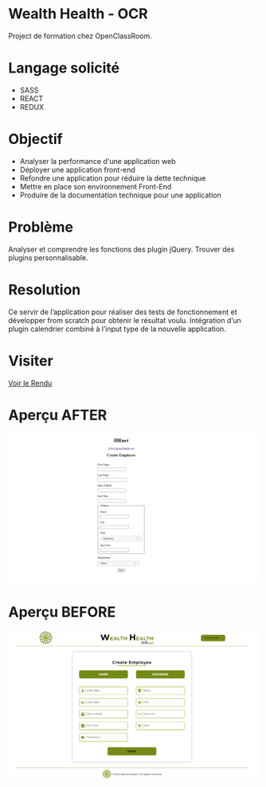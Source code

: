 # Wealth Health - OCR

Project de formation chez OpenClassRoom.

# Langage solicité

- SASS
- REACT
- REDUX

# Objectif

- Analyser la performance d'une application web
- Déployer une application front-end
- Refondre une application pour réduire la dette technique
- Mettre en place son environnement Front-End
- Produire de la documentation technique pour une application

# Problème
Analyser et comprendre les fonctions des plugin jQuery. Trouver des plugins personnalisable.

# Resolution
Ce servir de l’application pour réaliser des tests de fonctionnement et développer from scratch pour obtenir le résultat voulu. Intégration d’un plugin calendrier combiné à l’input type de la nouvelle application.

# Visiter

[Voir le Rendu](https://nerion-1337.github.io/Wealth_Health-OCR/)

# Aperçu AFTER

![screenshot du site](./after.png)

# Aperçu BEFORE

![screenshot du site](./before.png)
